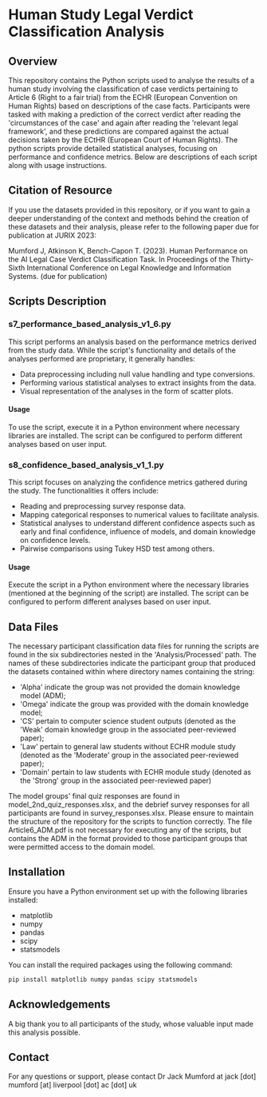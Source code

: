 # Human Study Legal Verdict Classification Analysis

## Overview

This repository contains the Python scripts used to analyse the results of a human study involving the classification of case verdicts pertaining to Article 6 (Right to a fair trial) from the ECHR (European Convention on Human Rights) based on descriptions of the case facts. Participants were tasked with making a prediction of the correct verdict after reading the 'circumstances of the case' and again after reading the 'relevant legal framework', and these predictions are compared against the actual decisions taken by the ECtHR (European Court of Human Rights). The python scripts provide detailed statistical analyses, focusing on performance and confidence metrics. Below are descriptions of each script along with usage instructions.

## Citation of Resource

If you use the datasets provided in this repository, or if you want to gain a deeper understanding of the context and methods behind the creation of these datasets and their analysis, please refer to the following paper due for publication at JURIX 2023:

Mumford J, Atkinson K, Bench-Capon T. (2023). Human Performance on the AI Legal Case Verdict Classification Task. In Proceedings of the Thirty-Sixth International Conference on Legal Knowledge and Information Systems. (due for publication)

## Scripts Description

### s7_performance_based_analysis_v1_6.py

This script performs an analysis based on the performance metrics derived from the study data. While the script's functionality and details of the analyses performed are proprietary, it generally handles:

- Data preprocessing including null value handling and type conversions.
- Performing various statistical analyses to extract insights from the data.
- Visual representation of the analyses in the form of scatter plots.

#### Usage

To use the script, execute it in a Python environment where necessary libraries are installed. The script can be configured to perform different analyses based on user input.

### s8_confidence_based_analysis_v1_1.py

This script focuses on analyzing the confidence metrics gathered during the study. The functionalities it offers include:

- Reading and preprocessing survey response data.
- Mapping categorical responses to numerical values to facilitate analysis.
- Statistical analyses to understand different confidence aspects such as early and final confidence, influence of models, and domain knowledge on confidence levels.
- Pairwise comparisons using Tukey HSD test among others.

#### Usage

Execute the script in a Python environment where the necessary libraries (mentioned at the beginning of the script) are installed. The script can be configured to perform different analyses based on user input.

## Data Files

The necessary participant classification data files for running the scripts are found in the six subdirectories nested in the 'Analysis/Processed' path. The names of these subdirectories indicate the participant group that produced the datasets contained within where directory names containing the string:

- 'Alpha' indicate the group was not provided the domain knowledge model (ADM); 
- 'Omega' indicate the group was provided with the domain knowledge model;
- 'CS' pertain to computer science student outputs (denoted as the 'Weak' domain knowledge group in the associated peer-reviewed paper);
- 'Law' pertain to general law students without ECHR module study (denoted as the 'Moderate' group in the associated peer-reviewed paper);
- 'Domain' pertain to law students with ECHR module study (denoted as the 'Strong' group in the associated peer-reviewed paper)

The model groups' final quiz responses are found in model_2nd_quiz_responses.xlsx, and the debrief survey responses for all participants are found in survey_responses.xlsx. Please ensure to maintain the structure of the repository for the scripts to function correctly. The file Article6_ADM.pdf is not necessary for executing any of the scripts, but contains the ADM in the format provided to those participant groups that were permitted access to the domain model.

## Installation

Ensure you have a Python environment set up with the following libraries installed:

- matplotlib
- numpy
- pandas
- scipy
- statsmodels

You can install the required packages using the following command:

```sh
pip install matplotlib numpy pandas scipy statsmodels
```

## Acknowledgements

A big thank you to all participants of the study, whose valuable input made this analysis possible.

## Contact

For any questions or support, please contact Dr Jack Mumford at jack [dot] mumford [at] liverpool [dot] ac [dot] uk
